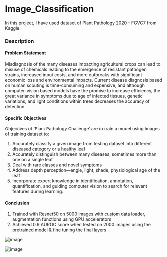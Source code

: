 # Image_Classification

In this project, I have used dataset of Plant Pathology 2020 - FGVC7 from Kaggle. 
### Description
#### Problem Statement
Misdiagnosis of the many diseases impacting agricultural crops can lead to misuse of chemicals leading to the emergence of resistant pathogen strains, increased input costs, and more outbreaks with significant economic loss and environmental impacts. Current disease diagnosis based on human scouting is time-consuming and expensive, and although computer-vision based models have the promise to increase efficiency, the great variance in symptoms due to age of infected tissues, genetic variations, and light conditions within trees decreases the accuracy of detection.

#### Specific Objectives
Objectives of ‘Plant Pathology Challenge’ are to train a model using images of training dataset to:
1) Accurately classify a given image from testing dataset into different diseased category or a healthy leaf
2) Accurately distinguish between many diseases, sometimes more than one on a single leaf
3) Deal with rare classes and novel symptoms
4) Address depth perception—angle, light, shade, physiological age of the leaf
5) Incorporate expert knowledge in identification, annotation, quantification, and guiding computer vision to search for relevant features during learning.

#### Conclusion
1) Trained with Resnet50 on 5000 images with custom data loader, augmentation functions using GPU accelerators
2) Achieved 0.9 AUROC score when tested on 2000 images using the pretrained model & fine tuning the final layers

![image](https://github.com/Bharath-Smart/Image_Classification/assets/84274467/9f6292d9-d924-41ab-90fa-5cd3fe33ae76)

![image](https://github.com/Bharath-Smart/Image_Classification/assets/84274467/69e4080c-9c01-481c-a5c4-b437360cd2c0)

